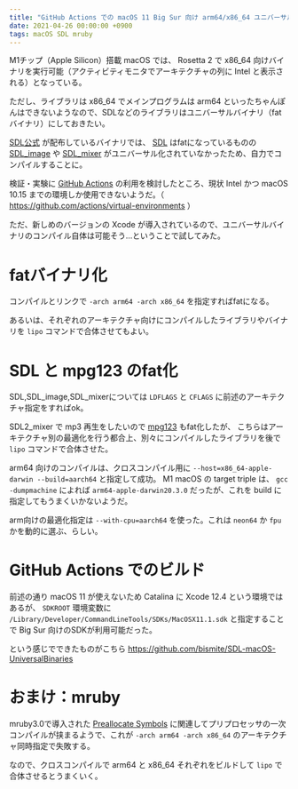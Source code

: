```yaml
---
title: "GitHub Actions での macOS 11 Big Sur 向け arm64/x86_64 ユニバーサルバイナリのコンパイル"
date: 2021-04-26 00:00:00 +0900
tags: macOS SDL mruby
---
```


M1チップ（Apple Silicon）搭載 macOS では、 Rosetta 2 で x86_64 向けバイナリを実行可能（アクティビティモニタでアーキテクチャの列に Intel と表示される）となっている。

ただし、ライブラリは x86_64 でメインプログラムは arm64 といったちゃんぽんはできないようなので、SDLなどのライブラリはユニバーサルバイナリ（fatバイナリ）にしておきたい。

[SDL公式](https://www.libsdl.org) が配布しているバイナリでは、 [SDL](https://www.libsdl.org/download-2.0.php) はfatになっているものの [SDL_image](https://www.libsdl.org/projects/SDL_image/) や [SDL_mixer](https://www.libsdl.org/projects/SDL_mixer/) がユニバーサル化されていなかったため、自力でコンパイルすることに。

検証・実験に [GitHub Actions](https://docs.github.com/en/actions) の利用を検討したところ、現状 Intel かつ macOS 10.15 までの環境しか使用できないようだ。（ <https://github.com/actions/virtual-environments> ）

ただ、新しめのバージョンの Xcode が導入されているので、ユニバーサルバイナリのコンパイル自体は可能そう…ということで試してみた。

# fatバイナリ化

コンパイルとリンクで `-arch arm64 -arch x86_64` を指定すればfatになる。

あるいは、それぞれのアーキテクチャ向けにコンパイルしたライブラリやバイナリを `lipo` コマンドで合体させてもよい。

# SDL と mpg123 のfat化

SDL,SDL_image,SDL_mixerについては `LDFLAGS` と `CFLAGS` に前述のアーキテクチャ指定をすればok。

SDL2_mixer で mp3 再生をしたいので [mpg123](https://mpg123.org) もfat化したが、
こちらはアーキテクチャ別の最適化を行う都合上、別々にコンパイルしたライブラリを後で `lipo` コマンドで合体させた。

arm64 向けのコンパイルは、クロスコンパイル用に `--host=x86_64-apple-darwin --build=aarch64` と指定して成功。
M1 macOS の target triple は、 `gcc -dumpmachine` によれば `arm64-apple-darwin20.3.0` だったが、これを build に指定してもうまくいかないようだ。

arm向けの最適化指定は `--with-cpu=aarch64` を使った。これは `neon64` か `fpu` かを動的に選ぶ、らしい。

# GitHub Actions でのビルド

前述の通り macOS 11 が使えないため Catalina に Xcode 12.4 という環境ではあるが、
`SDKROOT` 環境変数に `/Library/Developer/CommandLineTools/SDKs/MacOSX11.1.sdk` と指定することで Big Sur 向けのSDKが利用可能だった。

という感じでできたものがこちら <https://github.com/bismite/SDL-macOS-UniversalBinaries>

# おまけ：mruby

mruby3.0で導入された [Preallocate Symbols](https://github.com/mruby/mruby/blob/3.0.0/doc/guides/symbol.md)
に関連してプリプロセッサの一次コンパイルが挟まるようで、これが `-arch arm64 -arch x86_64` のアーキテクチャ同時指定で失敗する。

なので、クロスコンパイルで arm64 と x86_64 それぞれをビルドして `lipo` で合体させるとうまくいく。
